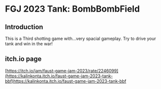 # FGJ 2023 Tank: BombBombField
## Introduction
This is a Third shotting game with...very spacial gameplay.
Try to drive your tank and win in the war!
## itch.io page
[https://itch.io/jam/faust-game-jam-2023/rate/2246099](https://kalinkonta.itch.io/faust-game-jam-2023-tank-bbf)https://kalinkonta.itch.io/faust-game-jam-2023-tank-bbf
